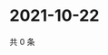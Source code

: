 # 2021-10-22

共 0 条

<!-- BEGIN WEIBO -->
<!-- 最后更新时间 Fri Oct 22 2021 03:11:44 GMT+0800 (China Standard Time) -->

<!-- END WEIBO -->
